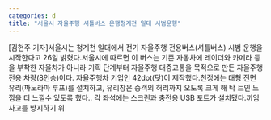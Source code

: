 ```yaml
---
categories: d
title: "서울시 자율주행 셔틀버스 운행청계천 일대 시범운행"
---
```

[김현주 기자]서울시는 청계천 일대에서 전기 자율주행 전용버스(셔틀버스) 시범 운행을 시작한다고 26일 밝혔다.서울시에 따르면 이 버스는 기존 자동차에 레이더와 카메라 등을 부착한 자율차가 아니라 기획 단계부터 자율주행 대중교통을 목적으로 만든 자율주행 전용 차량(8인승)이다. 자율주행차 기업인 42dot(닷)이 제작했다.천정에는 대형 전면 유리(파노라마 루프)를 설치하고, 유리창은 승객의 허리까지 오도록 크게 해 탁 트인 느낌을 더 느낄수 있도록 했다.. 각 좌석에는 스크린과 충전용 USB 포트가 설치됐다.끼임 사고를 방지하기 위